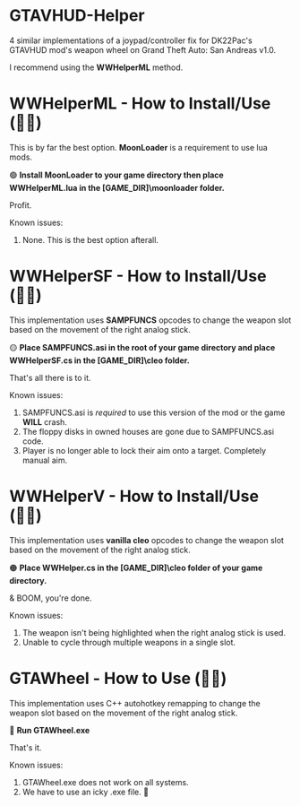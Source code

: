 # GTAVHUD-Helper
4 similar implementations of a joypad/controller fix for DK22Pac's GTAVHUD mod's weapon wheel on Grand Theft Auto: San Andreas v1.0.

I recommend using the **WWHelperML** method.

# WWHelperML - How to Install/Use (🙌🏾)
This is by far the best option. **MoonLoader** is a requirement to use lua mods.

🟢 **Install MoonLoader to your game directory then place WWHelperML.lua in the [GAME_DIR]\moonloader folder.**

Profit.

Known issues:
  1. None. This is the best option afterall.
 
# WWHelperSF - How to Install/Use (👍🏾)
This implementation uses **SAMPFUNCS** opcodes to change the weapon slot based on the movement of the right analog stick. 

🟡 **Place SAMPFUNCS.asi in the root of your game directory and place WWHelperSF.cs in the [GAME_DIR]\cleo folder.** 

That's all there is to it. 

Known issues:
  1. SAMPFUNCS.asi is *required* to use this version of the mod or the game **WILL** crash.
  2. The floppy disks in owned houses are gone due to SAMPFUNCS.asi code.
  3. Player is no longer able to lock their aim onto a target. Completely manual aim.

# WWHelperV - How to Install/Use (🤏🏾)
This implementation uses **vanilla cleo** opcodes to change the weapon slot based on the movement of the right analog stick. 

🟠 **Place WWHelper.cs in the [GAME_DIR]\cleo folder of your game directory.** 

& BOOM, you're done.

Known issues:
  1. The weapon isn't being highlighted when the right analog stick is used.
  2. Unable to cycle through multiple weapons in a single slot.

# GTAWheel - How to Use (👎🏾)
This implementation uses C++ autohotkey remapping to change the weapon slot based on the movement of the right analog stick. 

🔴 **Run GTAWheel.exe**

That's it.

Known issues:
  1. GTAWheel.exe does not work on all systems.
  2. We have to use an icky .exe file. 🤮

